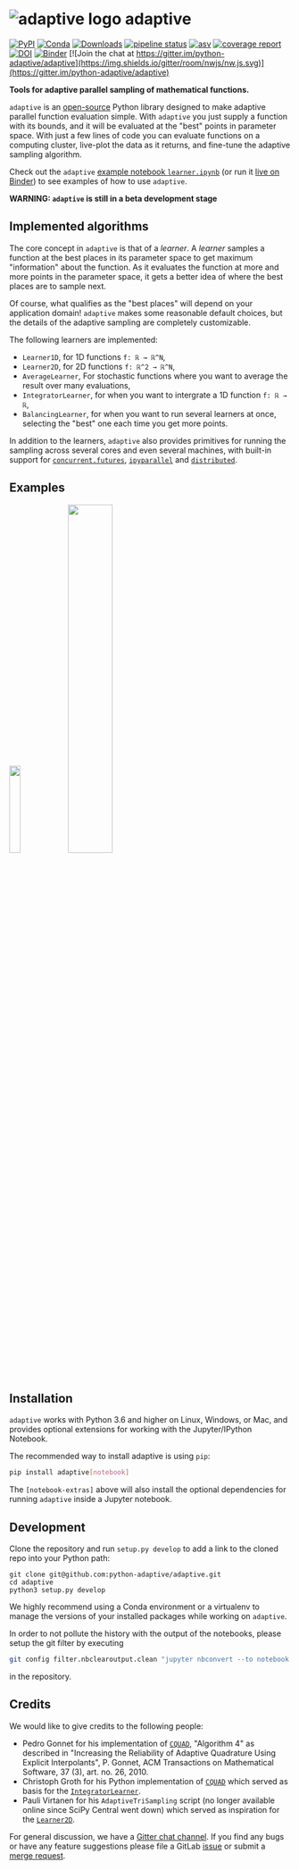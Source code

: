 # ![][logo] adaptive

[![PyPI](https://img.shields.io/pypi/v/adaptive.svg)](https://pypi.python.org/pypi/adaptive)
[![Conda](https://anaconda.org/conda-forge/adaptive/badges/installer/conda.svg)](https://anaconda.org/conda-forge/adaptive)
[![Downloads](https://anaconda.org/conda-forge/adaptive/badges/downloads.svg)](https://anaconda.org/conda-forge/adaptive)
[![pipeline status](https://gitlab.kwant-project.org/qt/adaptive/badges/master/pipeline.svg)](https://gitlab.kwant-project.org/qt/adaptive/pipelines)
[![asv](http://img.shields.io/badge/benchmarked%20by-asv-green.svg?style=flat)](benchmarks)
[![coverage report](https://gitlab.kwant-project.org/qt/adaptive/badges/master/coverage.svg)](https://gitlab.kwant-project.org/qt/adaptive/commits/master)
[![DOI](https://zenodo.org/badge/113714660.svg)](https://zenodo.org/badge/latestdoi/113714660)
[![Binder](https://mybinder.org/badge.svg)](https://mybinder.org/v2/gh/python-adaptive/adaptive/master?filepath=learner.ipynb)
[![Join the chat at https://gitter.im/python-adaptive/adaptive](https://img.shields.io/gitter/room/nwjs/nw.js.svg)](https://gitter.im/python-adaptive/adaptive)

**Tools for adaptive parallel sampling of mathematical functions.**

`adaptive` is an [open-source](LICENSE) Python library designed to make adaptive parallel function evaluation simple.
With `adaptive` you just supply a function with its bounds, and it will be evaluated at the "best" points in parameter space.
With just a few lines of code you can evaluate functions on a computing cluster, live-plot the data as it returns, and fine-tune the adaptive sampling algorithm.

Check out the `adaptive` [example notebook `learner.ipynb`](learner.ipynb) (or run it [live on Binder](https://mybinder.org/v2/gh/python-adaptive/adaptive/master?filepath=learner.ipynb)) to see examples of how to use `adaptive`.


**WARNING: `adaptive` is still in a beta development stage**


## Implemented algorithms
The core concept in `adaptive` is that of a *learner*. A *learner* samples
a function at the best places in its parameter space to get maximum
"information" about the function. As it evaluates the function
at more and more points in the parameter space, it gets a better idea of where
the best places are to sample next.

Of course, what qualifies as the "best places" will depend on your application domain!
`adaptive` makes some reasonable default choices, but the details of the adaptive
sampling are completely customizable.


The following learners are implemented:
* `Learner1D`, for 1D functions `f: ℝ → ℝ^N`,
* `Learner2D`, for 2D functions `f: ℝ^2 → ℝ^N`,
* `AverageLearner`, For stochastic functions where you want to average the result over many evaluations,
* `IntegratorLearner`, for when you want to intergrate a 1D function `f: ℝ → ℝ`,
* `BalancingLearner`, for when you want to run several learners at once, selecting the "best" one each time you get more points.

In addition to the learners, `adaptive` also provides primitives for running
the sampling across several cores and even several machines, with built-in support
for [`concurrent.futures`](https://docs.python.org/3/library/concurrent.futures.html),
[`ipyparallel`](https://ipyparallel.readthedocs.io/en/latest/)
and [`distributed`](https://distributed.readthedocs.io/en/latest/).


## Examples
<img src="https://user-images.githubusercontent.com/6897215/35219603-a5a70e34-ff73-11e7-9a38-90749939a4a8.gif" width='20%'> </img>
<img src="https://user-images.githubusercontent.com/6897215/35219611-ac8b2122-ff73-11e7-9332-adffab64a8ce.gif" width='40%'> </img>


## Installation
`adaptive` works with Python 3.6 and higher on Linux, Windows, or Mac, and provides optional extensions for working with the Jupyter/IPython Notebook.

The recommended way to install adaptive is using `pip`:
```bash
pip install adaptive[notebook]
```

The `[notebook-extras]` above will also install the optional dependencies for running `adaptive` inside
a Jupyter notebook.


## Development
Clone the repository and run `setup.py develop` to add a link to the cloned repo into your
Python path:
```
git clone git@github.com:python-adaptive/adaptive.git
cd adaptive
python3 setup.py develop
```

We highly recommend using a Conda environment or a virtualenv to manage the versions of your installed
packages while working on `adaptive`.

In order to not pollute the history with the output of the notebooks, please setup the git filter by executing

```bash
git config filter.nbclearoutput.clean "jupyter nbconvert --to notebook --ClearOutputPreprocessor.enabled=True --ClearOutputPreprocessor.remove_metadata_fields='[\"deletable\", \"editable\", \"collapsed\", \"scrolled\"]' --stdin --stdout"
```

in the repository.


## Credits
We would like to give credits to the following people:
- Pedro Gonnet for his implementation of [`CQUAD`](https://www.gnu.org/software/gsl/manual/html_node/CQUAD-doubly_002dadaptive-integration.html), "Algorithm 4" as described in "Increasing the Reliability of Adaptive Quadrature Using Explicit Interpolants", P. Gonnet, ACM Transactions on Mathematical Software, 37 (3), art. no. 26, 2010.
- Christoph Groth for his Python implementation of [`CQUAD`](https://gitlab.kwant-project.org/cwg/python-cquad) which served as basis for the [`IntegratorLearner`](adaptive/learner/integrator_learner.py).
- Pauli Virtanen for his `AdaptiveTriSampling` script (no longer available online since SciPy Central went down) which served as inspiration for the [`Learner2D`](adaptive/learner/learner2D.py).

For general discussion, we have a [Gitter chat channel](https://gitter.im/python-adaptive/adaptive). If you find any bugs or have any feature suggestions please file a GitLab [issue](https://gitlab.kwant-project.org/qt/adaptive/issues/new?issue) or submit a [merge request](https://gitlab.kwant-project.org/qt/adaptive/merge_requests).

[logo]: https://gitlab.kwant-project.org/qt/adaptive/uploads/d20444093920a4a0499e165b5061d952/logo.png "adaptive logo"
